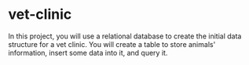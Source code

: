 # vet-clinic
In this project, you will use a relational database to create the initial data structure for a vet clinic. You will create a table to store animals' information, insert some data into it, and query it.
